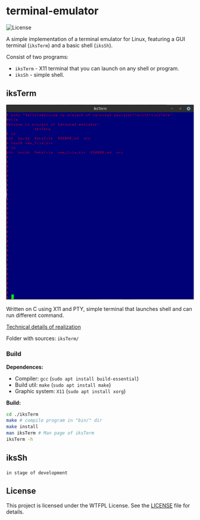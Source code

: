# terminal-emulator

![License](https://img.shields.io/github/license/khmelnitskiianton/terminal-emulator)

A simple implementation of a terminal emulator for Linux, featuring a GUI terminal (`iksTerm`) and a basic shell (`iksSh`).

Consist of two programs:

- `iksTerm` - X11 terminal that you can launch on any shell or program.
- `iksSh`   - simple shell.

## iksTerm

![iksTerm](./.media/iksTerm.png)

Written on C using X11 and PTY, simple terminal that launches shell and can run different command.

[Technical details of realization](iksTerm/README.md)

Folder with sources: `iksTerm/`

### Build

**Dependences:**

- Compiler: `gcc`       (`sudo apt install build-essential`)
- Build util: `make`    (`sudo apt install make`)
- Graphic system: `X11` (`sudo apt install xorg`)

**Build:**

```bash
cd ./iksTerm
make # compile program in "bin/" dir
make install
man iksTerm # Man page of iksTerm
iksTerm -h
```

## iksSh

`in stage of development`

## License

This project is licensed under the WTFPL License. See the [LICENSE](LICENSE) file for details.
